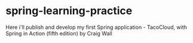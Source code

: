 # spring-learning-practice
 Here i'll publish and develop my first Spring application - TacoCloud, with Spring in Action (fifth edition) by Craig Wall
